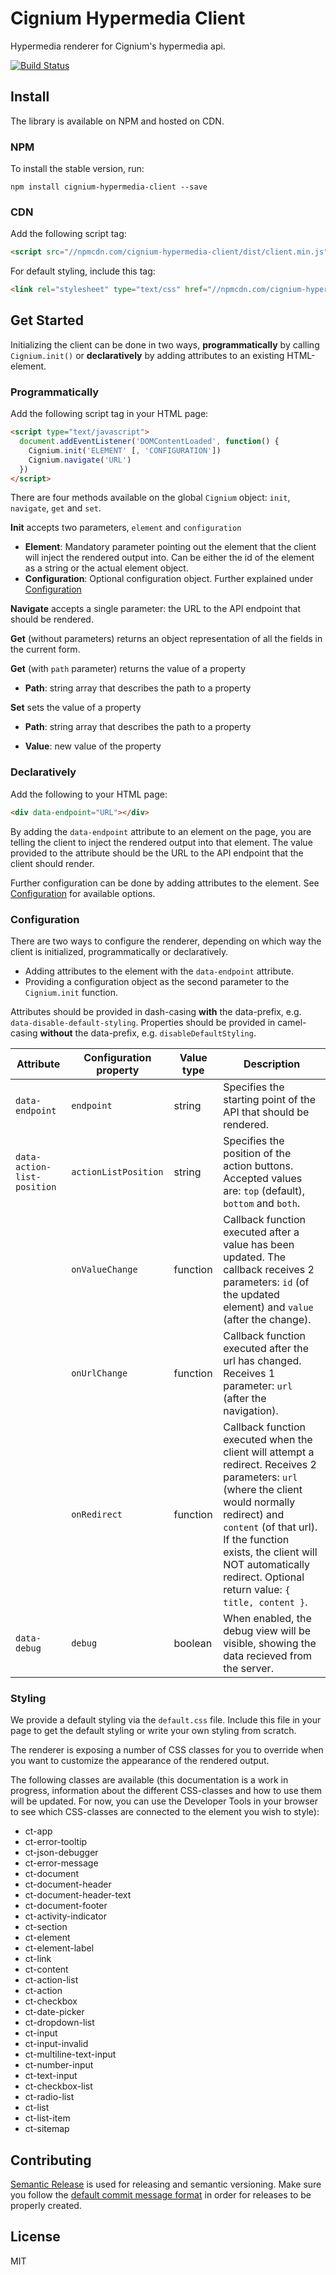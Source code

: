 # Cignium Hypermedia Client

Hypermedia renderer for Cignium's hypermedia api.

[![Build Status](https://travis-ci.org/cignium/hypermedia-client.svg)](https://travis-ci.org/cignium/hypermedia-client)

## Install

The library is available on NPM and hosted on CDN.

### NPM

To install the stable version, run:

```
npm install cignium-hypermedia-client --save
```

### CDN

Add the following script tag:

```html
<script src="//npmcdn.com/cignium-hypermedia-client/dist/client.min.js"></script>
```

For default styling, include this tag:

```html
<link rel="stylesheet" type="text/css" href="//npmcdn.com/cignium-hypermedia-client/dist/default.css">
```

## Get Started

Initializing the client can be done in two ways, **programmatically** by calling `Cignium.init()`
or **declaratively** by adding attributes to an existing HTML-element.

### Programmatically

Add the following script tag in your HTML page:

```html
<script type="text/javascript">
  document.addEventListener('DOMContentLoaded', function() {
    Cignium.init('ELEMENT' [, 'CONFIGURATION'])
    Cignium.navigate('URL')
  })
</script>
```

There are four methods available on the global `Cignium` object: `init`, `navigate`, `get` and `set`.

**Init** accepts two parameters, `element` and `configuration`
 * **Element**: Mandatory parameter pointing out the element that the client will inject the rendered output into.
 Can be either the id of the element as a string or the actual element object.
 * **Configuration**: Optional configuration object. Further explained under [Configuration](#configuration)

**Navigate** accepts a single parameter: the URL to the API endpoint that should be rendered.

**Get** (without parameters) returns an object representation of all the fields in the current form.

**Get** (with `path` parameter) returns the value of a property
 * **Path**: string array that describes the path to a property

**Set** sets the value of a property
 * **Path**: string array that describes the path to a property
 + **Value**: new value of the property

### Declaratively

Add the following to your HTML page:

```html
<div data-endpoint="URL"></div>
```

By adding the `data-endpoint` attribute to an element on the page, you are telling the client to inject the
rendered output into that element. The value provided to the attribute should be the URL to the API endpoint
that the client should render.

Further configuration can be done by adding attributes to the element. See [Configuration](#configuration) for
available options.


### <a name="configuration"></a>Configuration

There are two ways to configure the renderer,
depending on which way the client is initialized, programmatically or declaratively.
 * Adding attributes to the element with the `data-endpoint` attribute.
 * Providing a configuration object as the second parameter to the `Cignium.init` function.

Attributes should be provided in dash-casing **with** the data-prefix, e.g. `data-disable-default-styling`.
Properties should be provided in camel-casing **without** the data-prefix, e.g. `disableDefaultStyling`.

| Attribute  | Configuration property | Value type | Description |
| ---------- | ---------------------- | ---------- | ----------- |
| `data-endpoint` | `endpoint` | string | Specifies the starting point of the API that should be rendered. |
| `data-action-list-position` | `actionListPosition` | string | Specifies the position of the action buttons. Accepted values are: `top` (default), `bottom` and `both`. |
| | `onValueChange` | function | Callback function executed after a value has been updated. The callback receives 2 parameters: `id` (of the updated element) and `value` (after the change). |
| | `onUrlChange` | function | Callback function executed after the url has changed. Receives 1 parameter: `url` (after the navigation). |
| | `onRedirect` | function | Callback function executed when the client will attempt a redirect. Receives 2 parameters: `url` (where the client would normally redirect) and `content` (of that url). If the function exists, the client will NOT automatically redirect. Optional return value: `{ title, content }`. |
| `data-debug` | `debug` | boolean | When enabled, the debug view will be visible, showing the data recieved from the server. |

### Styling

We provide a default styling via the `default.css` file. Include this file in your page to get the default styling or write your own styling from scratch.

The renderer is exposing a number of CSS classes for you to override when you want to customize
the appearance of the rendered output.

The following classes are available (this documentation is a work in progress,
information about the different CSS-classes and how to use them will be updated.
For now, you can use the Developer Tools in your browser to see which CSS-classes are connected to the element you wish to style):
 * ct-app
 * ct-error-tooltip
 * ct-json-debugger
 * ct-error-message
 * ct-document
 * ct-document-header
 * ct-document-header-text
 * ct-document-footer
 * ct-activity-indicator
 * ct-section
 * ct-element
 * ct-element-label
 * ct-link
 * ct-content
 * ct-action-list
 * ct-action
 * ct-checkbox
 * ct-date-picker
 * ct-dropdown-list
 * ct-input
 * ct-input-invalid
 * ct-multiline-text-input
 * ct-number-input
 * ct-text-input
 * ct-checkbox-list
 * ct-radio-list
 * ct-list
 * ct-list-item
 * ct-sitemap

## Contributing

[Semantic Release](https://github.com/semantic-release/semantic-release) is used for releasing and semantic versioning. Make sure you follow the [default commit message format](https://github.com/semantic-release/semantic-release#default-commit-message-format) in order for releases to be properly created.

## License

MIT

